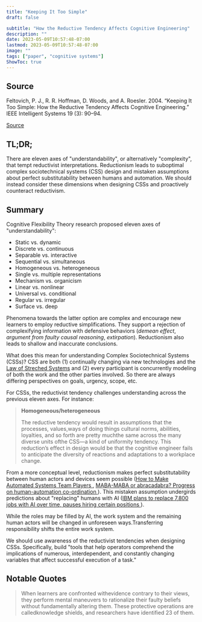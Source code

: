 ```yaml
---
title: "Keeping It Too Simple"
draft: false

subtitle: "How the Reductive Tendency Affects Cognitive Engineering"
description: ""
date: 2023-05-09T10:57:48-07:00
lastmod: 2023-05-09T10:57:48-07:00
image: ""
tags: ["paper", "cognitive systems"]
ShowToc: true
---
```


## Source

Feltovich, P. J., R. R. Hoffman, D. Woods, and A. Roesler. 2004. “Keeping It Too Simple: How the Reductive Tendency Affects Cognitive Engineering.” IEEE Intelligent Systems 19 (3): 90–94.

[Source](https://paperpile.com/shared/sGlij98ndSwulpBzxvCN7KA)

## TL;DR;

There are eleven axes of "understandability", or alternatively "complexity", that tempt reductivist interpretations. Reductionism leads to suboptimal complex sociotechnical systems (CSS) design and mistaken assumptions about perfect substitutability between humans and automation. We should instead consider these dimensions when designing CSSs and proactively counteract reductivism.

## Summary

Cognitive Flexibility Theory research proposed eleven axes of "understandability":

* Static vs. dynamic
* Discrete vs. continuous
* Separable vs. interactive
* Sequential vs. simultaneous
* Homogeneous vs. heterogeneous
* Single vs. multiple representations
* Mechanism vs. organicism
* Linear vs. nonlinear
* Universal vs. conditional
* Regular vs. irregular
* Surface vs. deep

Phenomena towards the latter option are complex and encourage new learners to employ reductive simplifications. They support a rejection of complexifying information with defensive behaviors (_demean effect_, _argument from faulty causal reasoning_, _extirpation_). Reductionism also leads to shallow and inaccurate conclusions.

What does this mean for understanding Complex Sociotechnical Systems (CSSs)? CSS are both (1) continually changing via new technologies and the [Law of Streched Systems](https://www.researchgate.net/publication/221473225_The_law_of_stretched_systems_in_action_Exploiting_robots) and (2) every participant is concurrently modeling of both the work and the other parties involved. So there are always differing perspectives on goals, urgency, scope, etc.

For CSSs, the reductivist tendency challenges understanding across the previous eleven axes. For instance:

> **Homogeneous/heterogeneous**
>
> The reductive tendency would result in assumptions that the processes, values,ways of doing things cultural norms, abilities, loyalties, and so forth are pretty muchthe same across the many diverse units ofthe CSS—a kind of uniformity tendency. This reduction’s effect in design would be that the cognitive engineer fails to anticipate the diversity of reactions and adaptations to a workplace change.

From a more conceptual level, reductionism makes perfect substitutability between human actors and devices seem possible ([How to Make Automated Systems Team Players
](https://www.researchgate.net/publication/2483863_How_to_Make_Automated_Systems_Team_Players), [MABA-MABA or abracadabra? Progress on human-automation co-ordination
](https://www.researchgate.net/publication/226605532_MABA-MABA_or_abracadabra_Progress_on_human-automation_co-ordination)). This mistaken assumption undergirds predictions about "replacing" humans with AI ([IBM plans to replace 7,800 jobs with AI over time, pauses hiring certain positions
](https://arstechnica.com/information-technology/2023/05/ibm-pauses-hiring-around-7800-roles-that-could-be-replaced-by-ai/)).

While the roles may be filled by AI, the work system and the remaining human actors will be changed in unforeseen ways.Transferring responsibility shifts the entire work system.

We should use awareness of the reductivist tendencies when designing CSSs. Specifically, build  "tools that help operators comprehend the implications of numerous, interdependent, and constantly changing variables that affect successful execution of a task."

## Notable Quotes

> When learners are confronted withevidence contrary to their views, they perform mental maneuvers to rationalize their faulty beliefs without fundamentally altering them. These protective operations are calledknowledge shields, and researchers have identified 23 of them.